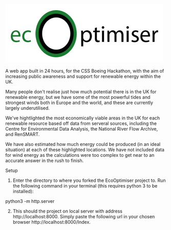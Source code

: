 ![EcoOptimiser](https://github.com/lun3x/EcoOptimiser/blob/master/images/logo.png)

A web app built in 24 hours, for the CSS Boeing Hackathon, with the aim of increasing public awareness and support for renewable energy within the UK.

Many people don't realise just how much potential there is in the UK for renewable energy, but we have some of the most powerful tides and strongest winds both in Europe and the world, and these are currently largely underutilised.

We've hightlighted the most economically viable areas in the UK for each renewable resource based off data from serveral sources, including the Centre for Environmental Data Analysis, the National River Flow Archive, and RenSMART.

We have also estimated how much energy could be produced (in an ideal situation) at each of these highlighted locations. We have not included data for wind energy as the calculations were too complex to get near to an accurate answer in the rush to finish.

Setup

1) Enter the directory to where you forked the EcoOptimiser project to. Run the following command in your terminal (this requires python 3 to be installed):

python3 -m http.server

2) This should the project on local server with address http://localhost:8000. Simply paste the following url in your chosen browser http://localhost:8000/Index.
